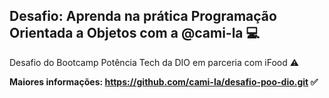 ## Desafio: Aprenda na prática Programação Orientada a Objetos com a @cami-la :computer:



Desafio do Bootcamp Potência Tech da DIO em parceria com iFood :warning:

**Maiores informações: https://github.com/cami-la/desafio-poo-dio.git :white_check_mark:**
